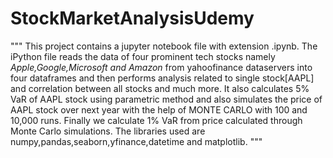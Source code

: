 # StockMarketAnalysisUdemy
"""
This project contains a jupyter notebook file with extension .ipynb. The iPython file reads the data of four prominent tech stocks namely _Apple,Google,Microsoft and Amazon_ from yahoofinance dataservers into four dataframes and then performs analysis related to single stock[AAPL] and correlation between all stocks and much more. It also calculates 5% VaR of AAPL stock using parametric method and also simulates the price of AAPL stock over next year with the help of MONTE CARLO with 100 and 10,000 runs. Finally we calculate 1% VaR from price calculated through Monte Carlo simulations. The libraries used are numpy,pandas,seaborn,yfinance,datetime and matplotlib. 
"""
